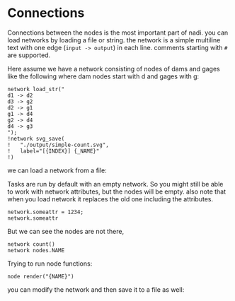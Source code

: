 # Connections

Connections between the nodes is the most important part of nadi. you can load networks by loading a file or string. the network is a simple multiline text with one edge (`input -> output`) in each line. comments starting with `#` are supported.


Here assume we have a network consisting of nodes of dams and gages like the following where dam nodes start with d and gages with g:

```task run image ../output/simple-count.svg
network load_str("
d1 -> d2
d3 -> g2
d2 -> g1
g1 -> d4
g2 -> d4
d4 -> g3
");
!network svg_save(
!   "./output/simple-count.svg",
!	label="[{INDEX}] {_NAME}"
!)
```

we can load a network from a file:



Tasks are run by default with an empty network. So you might still be able to work with network attributes, but the nodes will be empty. also note that when you load network it replaces the old one including the attributes.

```task run
network.someattr = 1234;
network.someattr
```

But we can see the nodes are not there,
```task run
network count()
network nodes.NAME
```

Trying to run node functions:

```task run
node render("{NAME}")
```


you can modify the network and then save it to a file as well:

